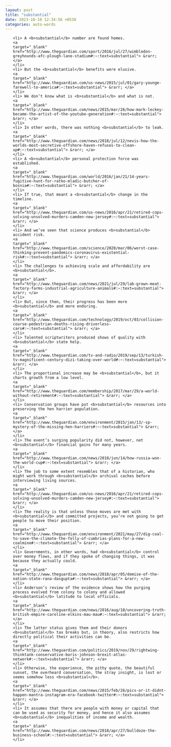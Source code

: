 ```yaml
---
layout: post
title: "substantial"
date: 2023-10-10 12:34:56 +0530
categories: auto-words
---
```

<ol>

    <li> A <b>substantial</b> number are found homes.
    <a 
    target="_blank" 
    href="http://www.theguardian.com/sport/2016/jul/27/wimbledon-greyhounds-afc-plough-lane-stadium#:~:text=substantial"> &rarr; </a>
    </li>
    <li> But the <b>substantial</b> benefits were elusive.
    <a 
    target="_blank" 
    href="http://www.theguardian.com/us-news/2015/jul/01/gary-younge-farewell-to-america#:~:text=substantial"> &rarr; </a>
    </li>
    <li> We don’t know what is <b>substantial</b> and what is not.
    <a 
    target="_blank" 
    href="http://www.theguardian.com/news/2015/mar/26/how-mark-leckey-became-the-artist-of-the-youtube-generation#:~:text=substantial"> &rarr; </a>
    </li>
    <li> In other words, there was nothing <b>substantial</b> to leak.
    <a 
    target="_blank" 
    href="http://www.theguardian.com/news/2018/jul/12/nevis-how-the-worlds-most-secretive-offshore-haven-refuses-to-clean-up#:~:text=substantial"> &rarr; </a>
    </li>
    <li> A <b>substantial</b> personal protection force was established.
    <a 
    target="_blank" 
    href="http://www.theguardian.com/world/2016/jan/21/14-years-fugitive-hunt-for-ratko-mladic-butcher-of-bosnia#:~:text=substantial"> &rarr; </a>
    </li>
    <li> If true, that meant a <b>substantial</b> change in the timeline.
    <a 
    target="_blank" 
    href="http://www.theguardian.com/us-news/2016/apr/21/retired-cops-solving-unsolved-murders-camden-new-jersey#:~:text=substantial"> &rarr; </a>
    </li>
    <li> And we’ve seen that science produces <b>substantial</b> accident risk.
    <a 
    target="_blank" 
    href="http://www.theguardian.com/science/2020/mar/06/worst-case-thinking-prevent-pandemics-coronavirus-existential-risk#:~:text=substantial"> &rarr; </a>
    </li>
    <li> The challenges to achieving scale and affordability are <b>substantial</b>.
    <a 
    target="_blank" 
    href="http://www.theguardian.com/news/2021/jul/29/lab-grown-meat-factory-farms-industrial-agriculture-animals#:~:text=substantial"> &rarr; </a>
    </li>
    <li> But, since then, their progress has been more <b>substantial</b> and more enduring.
    <a 
    target="_blank" 
    href="http://www.theguardian.com/technology/2019/oct/03/collision-course-pedestrian-deaths-rising-driverless-cars#:~:text=substantial"> &rarr; </a>
    </li>
    <li> Talented scriptwriters produced shows of quality with <b>substantial</b> state help.
    <a 
    target="_blank" 
    href="http://www.theguardian.com/tv-and-radio/2019/sep/13/turkish-tv-magnificent-century-dizi-taking-over-world#:~:text=substantial"> &rarr; </a>
    </li>
    <li> The proportional increase may be <b>substantial</b>, but it charts growth from a low level.
    <a 
    target="_blank" 
    href="http://www.theguardian.com/membership/2017/mar/29/a-world-without-retirement#:~:text=substantial"> &rarr; </a>
    </li>
    <li> Conservation groups have put <b>substantial</b> resources into preserving the hen harrier population.
    <a 
    target="_blank" 
    href="http://www.theguardian.com/environment/2015/jan/13/-sp-mystery-of-the-missing-hen-harriers#:~:text=substantial"> &rarr; </a>
    </li>
    <li> The event’s surging popularity did not, however, net <b>substantial</b> financial gains for many years.
    <a 
    target="_blank" 
    href="http://www.theguardian.com/news/2018/jun/14/how-russia-won-the-world-cup#:~:text=substantial"> &rarr; </a>
    </li>
    <li> The job to some extent resembles that of a historian, who might work through <b>substantial</b> archival caches before interviewing living sources.
    <a 
    target="_blank" 
    href="http://www.theguardian.com/us-news/2016/apr/21/retired-cops-solving-unsolved-murders-camden-new-jersey#:~:text=substantial"> &rarr; </a>
    </li>
    <li> The reality is that unless those moves are met with <b>substantial</b> and committed projects, you’re not going to get people to move their position.
    <a 
    target="_blank" 
    href="http://www.theguardian.com/environment/2021/may/27/dig-coal-to-save-the-climate-the-folly-of-cumbrias-plans-for-a-new-coalmine#:~:text=substantial"> &rarr; </a>
    </li>
    <li> Governments, in other words, had <b>substantial</b> control over money flows, and if they spoke of changing things, it was because they actually could.
    <a 
    target="_blank" 
    href="http://www.theguardian.com/news/2018/apr/05/demise-of-the-nation-state-rana-dasgupta#:~:text=substantial"> &rarr; </a>
    </li>
    <li> Anderson’s review of the evidence shows how the purging process evolved from colony to colony and allowed <b>substantial</b> latitude to local officials.
    <a 
    target="_blank" 
    href="http://www.theguardian.com/news/2016/aug/18/uncovering-truth-british-empire-caroline-elkins-mau-mau#:~:text=substantial"> &rarr; </a>
    </li>
    <li> The latter status gives them and their donors <b>substantial</b> tax breaks but, in theory, also restricts how directly political their activities can be.
    <a 
    target="_blank" 
    href="http://www.theguardian.com/politics/2019/nov/29/rightwing-thinktank-conservative-boris-johnson-brexit-atlas-network#:~:text=substantial"> &rarr; </a>
    </li>
    <li> Otherwise, the experience, the pithy quote, the beautiful sunset, the overheard conversation, the stray insight, is lost or seems somehow less <b>substantial</b>.
    <a 
    target="_blank" 
    href="http://www.theguardian.com/news/2015/feb/26/pics-or-it-didnt-happen-mantra-instagram-era-facebook-twitter#:~:text=substantial"> &rarr; </a>
    </li>
    <li> It assumes that there are people with money or capital that can be used as security for money, and hence it also assumes <b>substantial</b> inequalities of income and wealth.
    <a 
    target="_blank" 
    href="http://www.theguardian.com/news/2018/apr/27/bulldoze-the-business-school#:~:text=substantial"> &rarr; </a>
    </li>